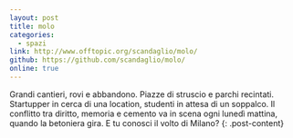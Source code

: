 ```yaml
---
layout: post
title: molo
categories:
  - spazi
link: http://www.offtopic.org/scandaglio/molo/
github: https://github.com/scandaglio/molo/
online: true
---
```

Grandi cantieri, rovi e abbandono. Piazze di struscio e parchi recintati. Startupper in cerca di una location, studenti in attesa di un soppalco. Il conflitto tra diritto, memoria e cemento va in scena ogni lunedì mattina, quando la betoniera gira. E tu conosci il volto di Milano?
{: .post-content}
